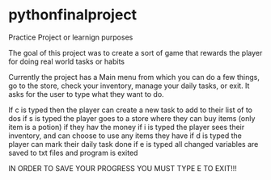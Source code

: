 # pythonfinalproject
Practice Project or learnign purposes

The goal of this project was to create a sort of game that rewards the player for doing real world tasks or habits

Currently the project has a Main menu from which you can do a few things, go to the store, check your inventory, manage your daily tasks, or exit. It asks for the user to type what they want to do.

If c is typed then the player can create a new task to add to their list of to dos
if s is typed the player goes to a store where they can buy items (only item is a potion) if they hav the money
if i is typed the player sees their inventory, and can choose to use any items they have
if d is typed the player can mark their daily task done
if e is typed all changed variables are saved to txt files and program is exited

IN ORDER TO SAVE YOUR PROGRESS YOU MUST TYPE E TO EXIT!!!
